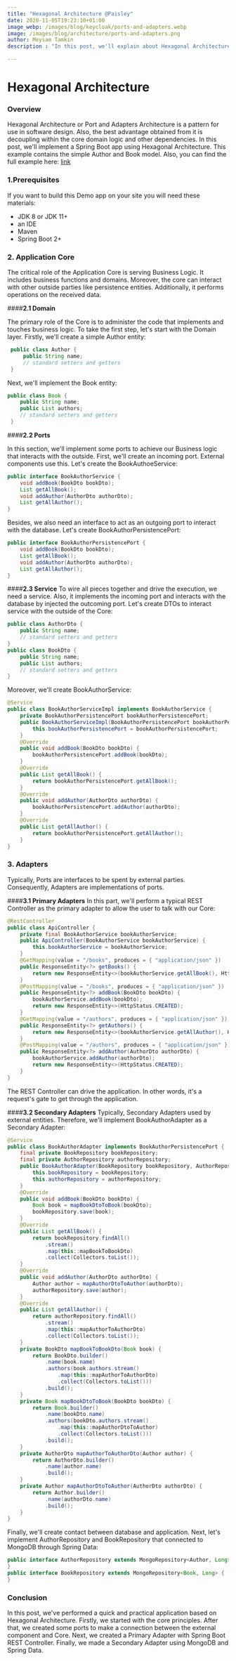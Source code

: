```yaml
---
title: "Hexagonal Architecture @Paisley"
date: 2020-11-05T19:23:10+01:00
image_webp: /images/blog/keycloak/ports-and-adapters.webp
image: /images/blog/architecture/ports-and-adapters.png
author: Meysam Tamkin
description : "In this post, we'll explain about Hexagonal Architecture with an example."

---
```

# Hexagonal Architecture 

### Overview

Hexagonal Architecture or Port and Adapters Architecture is a pattern for use in software design. Also, the best advantage obtained from it is decoupling within the core domain logic and other dependencies.
In this post, we'll implement a Spring Boot app using Hexagonal Architecture. This example contains the simple Author and Book model. 
Also, you can find the full example here: [link](https://github.com/Paisley-Digital/hexagonal-architecture)


### **1.Prerequisites**

If you want to build this Demo app on your site you will need these materials:
*   JDK 8 or JDK 11+
*   an IDE
*   Maven
*   Spring Boot 2+

### **2. Application Core**

The critical role of the Application Core is serving Business Logic. It includes business functions and domains.
Moreover, the core can interact with other outside parties like persistence entities. Additionally, it performs operations on the received data.

####**2.1 Domain**

The primary role of the Core is to administer the code that implements and touches business logic.
To take the first step, let's start with the Domain layer.
Firstly, we'll create a simple Author entity:
```java
 public class Author {
     public String name;
     // standard setters and getters
 }
```

Next, we'll implement the Book entity:
```java
public class Book {
    public String name;
    public List authors;
    // standard setters and getters
 }
```
####**2.2 Ports**

In this section, we'll implement some ports to achieve our Business logic that interacts with the outside.
First, we'll create an incoming port. External components use this.
Let's create the BookAuthoeService:

```java
public interface BookAuthorService {
    void addBook(BookDto bookDto);
    List getAllBook();
    void addAuthor(AuthorDto authorDto);
    List getAllAuthor();
}
```

Besides, we also need an interface to act as an outgoing port to interact with the database.
Let's create BookAuthorPersistencePort:

```java
public interface BookAuthorPersistencePort {
    void addBook(BookDto bookDto);
    List getAllBook();
    void addAuthor(AuthorDto authorDto);
    List getAllAuthor();
}
```

####**2.3 Service** 
To wire all pieces together and drive the execution, we need a service. Also, it implements the incoming port and interacts with the database by injected the outcoming port.
Let's create DTOs to interact service with the outside of the Core:

```java
public class AuthorDto {
    public String name;
    // standard setters and getters
}
public class BookDto {
    public String name;
    public List authors;
    // standard setters and getters
}
```
Moreover, we'll create BookAuthorService:

```java
@Service
public class BookAuthorServiceImpl implements BookAuthorService {
    private BookAuthorPersistencePort bookAuthorPersistencePort;
    public BookAuthorServiceImpl(BookAuthorPersistencePort bookAuthorPersistencePort) {
        this.bookAuthorPersistencePort = bookAuthorPersistencePort;
    }
    @Override
    public void addBook(BookDto bookDto) {
        bookAuthorPersistencePort.addBook(bookDto);
    }
    @Override
    public List getAllBook() {
        return bookAuthorPersistencePort.getAllBook();
    }
    @Override
    public void addAuthor(AuthorDto authorDto) {
        bookAuthorPersistencePort.addAuthor(authorDto);
    }
    @Override
    public List getAllAuthor() {
        return bookAuthorPersistencePort.getAllAuthor();
    }
}
```
### **3. Adapters**
Typically, Ports are interfaces to be spent by external parties. Consequently, Adapters are implementations of ports.

####**3.1 Primary Adapters** 
In this part, we'll perform a typical REST Controller as the primary adapter to allow the user to talk with our Core:

```java
@RestController
public class ApiController {
    private final BookAuthorService bookAuthorService;
    public ApiController(BookAuthorService bookAuthorService) {
        this.bookAuthorService = bookAuthorService;
    }
    @GetMapping(value = "/books", produces = { "application/json" })
    public ResponseEntity<?> getBooks() {
        return new ResponseEntity<>(bookAuthorService.getAllBook(), HttpStatus.OK);
    }
    @PostMapping(value = "/books", produces = { "application/json" })
    public ResponseEntity<?> addBook(BookDto bookDto) {
        bookAuthorService.addBook(bookDto);
        return new ResponseEntity<>(HttpStatus.CREATED);
    }
    @GetMapping(value = "/authors", produces = { "application/json" })
    public ResponseEntity<?> getAuthors() {
        return new ResponseEntity<>(bookAuthorService.getAllAuthor(), HttpStatus.OK);
    }
    @PostMapping(value = "/authors", produces = { "application/json" })
    public ResponseEntity<?> addAuthor(AuthorDto authorDto) {
        bookAuthorService.addAuthor(authorDto);
        return new ResponseEntity<>(HttpStatus.CREATED);
    }
}
```
The REST Controller can drive the application. In other words, it's a request's gate to get through the application.

####**3.2 Secondary Adapters** 
Typically, Secondary Adapters used by external entities. Therefore, we'll implement BookAuthorAdapter as a Secondary Adapter:

```java
@Service
public class BookAuthorAdapter implements BookAuthorPersistencePort {
    final private BookRepository bookRepository;
    final private AuthorRepository authorRepository;
    public BookAuthorAdapter(BookRepository bookRepository, AuthorRepository authorRepository) {
        this.bookRepository = bookRepository;
        this.authorRepository = authorRepository;
    }
    @Override
    public void addBook(BookDto bookDto) {
        Book book = mapBookDtoToBook(bookDto);
        bookRepository.save(book);
    }
    @Override
    public List getAllBook() {
        return bookRepository.findAll()
            .stream()
            .map(this::mapBookToBookDto)
            .collect(Collectors.toList());
    }
    @Override
    public void addAuthor(AuthorDto authorDto) {
        Author author = mapAuthorDtoToAuthor(authorDto);
        authorRepository.save(author);
    }
    @Override
    public List getAllAuthor() {
        return authorRepository.findAll()
            .stream()
            .map(this::mapAuthorToAuthorDto)
            .collect(Collectors.toList());
    }
    private BookDto mapBookToBookDto(Book book) {
        return BookDto.builder()
            .name(book.name)
            .authors(book.authors.stream()
                .map(this::mapAuthorToAuthorDto)
                .collect(Collectors.toList()))
            .build();
    }
    private Book mapBookDtoToBook(BookDto bookDto) {
        return Book.builder()
            .name(bookDto.name)
            .authors(bookDto.authors.stream()
                .map(this::mapAuthorDtoToAuthor)
                .collect(Collectors.toList()))
            .build();
    }
    private AuthorDto mapAuthorToAuthorDto(Author author) {
        return AuthorDto.builder()
            .name(author.name)
            .build();
    }
    private Author mapAuthorDtoToAuthor(AuthorDto authorDto) {
        return Author.builder()
            .name(authorDto.name)
            .build();
    }
}
```

Finally, we'll create contact between database and application.
Next, let's implement AuthorRepository and BookRepository that connected to MongoDB through Spring Data:

```java
public interface AuthorRepository extends MongoRepository<Author, Long> {
}
public interface BookRepository extends MongoRepository<Book, Long> {
}
```

### **Conclusion**

In this post, we've performed a quick and practical application based on Hexagonal Architecture.
Firstly, we started with the core principles. After that, we created some ports to make a connection between the external component and Core.
Next, we created a Primary Adapter with Spring Boot REST Controller. Finally, we made a Secondary Adapter using MongoDB and Spring Data.
